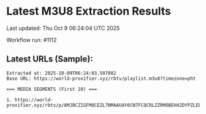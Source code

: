 # Latest M3U8 Extraction Results

Last updated: Thu Oct  9 06:24:04 UTC 2025

Workflow run: #1112

## Latest URLs (Sample):
```
Extracted at: 2025-10-09T06:24:03.507082
Base URL: https://world-proxifier.xyz/rbtv/playlist.m3u8?timezone=pht

=== MEDIA SEGMENTS (First 10) ===

1. https://world-proxifier.xyz/rbtv/p/AMJBCZIGFMQCEZL7NMAAUAY6CN7FCQCRLZZRMOBEH42DYPZLEERSYKIRJYJXAUKJCAAXG732MVVXI5L2N5ZHSZLTDMJAUAAEAYBRA6L7OB6WC53FMM/index.m3u8
```
